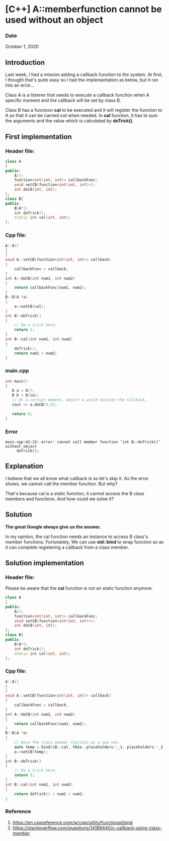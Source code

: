 # [C++] A::memberfunction cannot be used without an object

### Date

October 1, 2020 

## Introduction

Last week, I had a mission adding a callback function to the system. At first, I thought that's quite easy so I had the implementation as below, but it ran into an error…

Class A is a listener that needs to execute a callback function when A specific moment and the callback will be set by class B.

Class B has a functoon __cal__ to be executed and it will register the function to A so that it can be carried out when needed. In __cal__ function, it has to sum the arguments and the value which is calculated by __doTrick()__.  

## First implementation

### Header file:
```cpp
class A
{
public:
    A();
    function<int(int, int)> callbackFunc;
    void setCB(function<int(int, int)>);
    int doCB(int, int);
};
class B{
public:
    B(A*);
    int doTrick();
    static int cal(int, int);
};
```

### Cpp file:

```cpp
A::A()
{
}
void A::setCB(function<int(int, int)> callback)
{
    callbackFunc = callback;
}
int A::doCB(int num1, int num2)
{
    return callbackFunc(num1, num2);
}
B::B(A *a)
{
    a->setCB(cal);
}
int B::doTrick()
{
    // Do a trick here.
    return 1;
}
int B::cal(int num1, int num2)
{   
    doTrick();
    return num1 + num2;
}
```

### main.cpp

```cpp
int main()
{
   A a = A();
   B b = B(&a);
   // At a certain moment, object a would execute the callback.
   cout << a.doCB(3,5);
   
   return 0;
}
```

### Error

```
main.cpp:42:13: error: cannot call member function ‘int B::doTrick()’ without object
     doTrick();
```

## Explanation

I believe that we all know what callback is so let's skip it. As the error shows, we cannot call the member function. But why? 

That's because cal is a static function, it cannot access the B class members and functions. And how could we solve it?


## Solution

__The great Google always give us the answer.__

In my opinion, the cal function needs an instance to access B class's member functions. Fortunately, We can use __std::bind__ to wrap function so as it can complete registering a callback from a class member. 


## Solution implementation

### Header file:

Please be aware that the __cal__ function is not an static function anymore.

```cpp
class A
{
public:
    A();
    function<int(int, int)> callbackFunc;
    void setCB(function<int(int, int)>);
    int doCB(int, int);
};
class B{
public:
    B(A*);
    int doTrick();
    static int cal(int, int);
};
```
### Cpp file:
```cpp
A::A()
{
}
void A::setCB(function<int(int, int)> callback)
{
    callbackFunc = callback;
}
int A::doCB(int num1, int num2)
{
    return callbackFunc(num1, num2);
}
B::B(A *a)
{
    // Warp the class menber function as a new one. 
    auto temp = bind(&B::cal, this, placeholders::_1, placeholders::_2);
    a->setCB(temp);
}
int B::doTrick()
{
    // Do a trick here.
    return 1;
}
int B::cal(int num1, int num2)
{   
    return doTrick() + num1 + num2;
}
```

### Reference 
1. https://en.cppreference.com/w/cpp/utility/functional/bind
2. https://stackoverflow.com/questions/14189440/c-callback-using-class-member